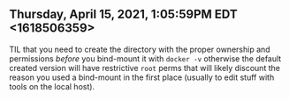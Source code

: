 ## Thursday, April 15, 2021, 1:05:59PM EDT <1618506359>

TIL that you need to create the directory with the proper ownership and
permissions *before* you bind-mount it with `docker -v` otherwise the
default created version will have restrictive `root` perms that will
likely discount the reason you used a bind-mount in the first place
(usually to edit stuff with tools on the local host).

